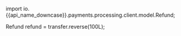 
import io.{{api_name_downcase}}.payments.processing.client.model.Refund;

Refund refund = transfer.reverse(100L);
